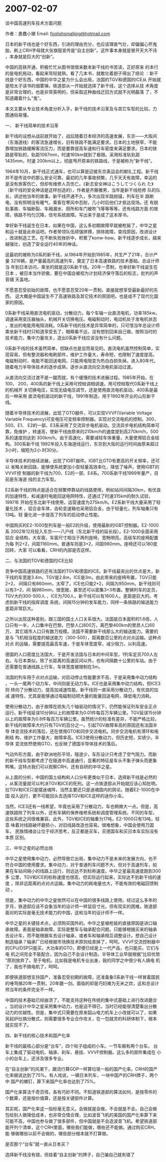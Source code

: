 # 2007-02-07

谈中国高速列车技术方面问题

作者：愚蠢小猪  Email: foolishsmallpig@hotmail.com 

日本的新干线也是个好东西，引进的理由充分，也应该理直气壮，却偏偏心怀鬼 胎，刷上CRH字母就大张旗鼓宣传是“自主创新”。这件事本身就是冒开天大不讳 ，本身就是巨大的“创新”。

中国的高铁开通，积极忙忙从图书馆借来数本新干线的书苦读，正好原来 的本行的是电机拖动，看起来驾轻就熟。看了几本书，就敢壮着胆子得出了结论 ：新干线是个好东西，中国的中华之星为什么会出局，法国的TGV和德国的ICE从 开始就是陪太子读书的烟雾弹。铁道部从一开始就选择了新干线，这个选择从技 术角度是非常合理的，也是非常英明的，但采取这种曲线迂回方式就不光明磊落 了，不知道藏着什么“鬼”。 

本文主要从专业技术角度分析入手，新干线的技术沿革及与其它车型的比较。力 图通俗易懂。 

一、 新干线简单的技术沿革 

新干线的设想从战前就开始了，战后随着日本经济的高速发展，东京――大阪间 （东海道线）的客流急速增长，旧有铁路不能满足要求。日本的土地狭窄，不能 靠增加铁路缓解客流压力，而是要靠提高车速和行车密度来满足要求。日本的铁 路是窄轨的，轨距1067mm，时速160km就到了极限。采用标准轨轨距1435mm，时速 200km以上，彻底甩开原来的铁路线，于是被称为“新干线”。 

1964年10月，新干线正式通车，也可以算是迎接东京奥运会的献礼工程。新干线 并不是传说中的那么安全可靠，最初的几年事故频繁，几乎天天有故障，幸运的 是没有旅客伤亡，但却有维修人员伤亡。《新志安全神はこうしてつくられ た》（新干线的安全神话是这样创造的），作者是齐藤雅男，当年是新干线抢修 队的队长，讲述他当年的故事。新干线开通不久，多次出现半路抛锚，列车在半 路断电，没有照明没有暖气，乘客在寒风中忍耐，几小时后他们才抵达现场。还 有脱轨事故、车轴断裂、车厢漏水、厕所和车门被吹飞等等等等。还有线路方面 的故障，铁路不均匀沉降，信号系统故障。写出来于是成了这本厚书。 

幸好新干线诞生在日本，如果在中国，这么多初期故障早就被枪毙了，中华之星 和运十就是此命运吧。作者带领队伍顽强拼搏，排除故障，查找原因，改进设计 ，改进制造工艺。在不断失败挫折中，积累了konw-how。新干线逐步成长，越来 越强壮，创造了安全运行40年的神话。 

这最初的被称为0系的新干线，从1964年开始到1985年，共生产了21年，合计产量 3216辆，是产量最高的高速列车，奠定了日本高速铁路的技术基础。总设计师当 年到日本访问，乘坐的就是这0系新干线。20年一贯制，也幸好新干线诞生在日本 ，被日本当作骄傲，要在中国会被视为计划经济保守落后的标志，批判的声音铺 天盖地。 

不愿意忍受初始的故障，也不愿意忍受20年一贯制，直接就想享受最新最好的东西。 这大概是中国诞生不了高速铁路及其它技术的原因吧。也是成不了现代化国家的原因。 

0系新干线采用直流电机驱动，分散动力，每个车轴一台直流电机，功率185kw。 调速采用变压器抽头，机械开关切换电压。电磁制动时，电动机处于发电机状态 ，发出的电能用电阻消耗。0系新干线的技术是异常简单的，只可惜当年总设计师 乘坐新干线时只知道享受去了，眼睛看不远，没有想到回来自己做。按照当时的 技术能力，集中力量攻关，造出0系新干线应该没有什么问题。 

0系新干线的技术虽然简单，但缺点也是显而易见的。直流电机虽然控制简单，实 现容易，但有整流器和电刷部件，维护工作量大，寿命短，也限制了速度提高。 电磁制动时，电能不能回送电网，只能用电阻变为热白白损失掉。进入80年代， 随着电力半导体技术的逐步成熟，逐步从直流向交流电机驱动过渡。 

从直流向交流过渡不是一蹴而就，有个缓慢的技术进展过程。1985年开始，在100， 200，400系的新干线上采用可控硅调相调速。用可控硅取代0系新干线上的机械开 关切换电压，实现无级电压调节，还是使用直流电机驱动。400系是最后一种采用 直流电机驱动的新干线，1991年制造，用于1992年开业的山形新干线。 

随着半导体技术的进展，出现了GTO器件，可以实现VVVF(Variable Voltage Variable  Frequency)可变电压可变频率控制器。实现对交流电机的控制。300、500、E1、 E2的一部、E3系采用了交流异步电机驱动。交流异步电机结构简单可靠，免维护 ，转速高，使新干线由原来的210km/h的速度提到高270km/h，500系的速度则达到 300km/h。由于高速化，需要减轻车体重量，大量使用铝合金结构。300系新干线 1992年投入东海道线运行，东京到大阪的运行时间由原来超过3小时，缩短为2小 时30分。 

半导体技术的继续进展，出现了IGBT器件。IGBT比GTO有更高的开关频率，还可以 省略关断回路，能够使系统更加小型轻量高效率化，降低了噪声。使用IGBT的VVVF控 制器的新干线为700、E2的一部、E4系。700系新干线1999年量产，目前是东海道 线的主力车型。 

E2系新干线的特点是适合在频繁停靠站的线路使用，例如站间间隔30km，有优良 的加速特性，和减速时电能回送电网特性，还通过了时速315km的耐久试验，1997年 开始在东北新干线使用，运营速度为275km/h。E2系新干线大量采用了轻量化技术 ，铝合金车体，齿轮变速箱也采用铝合金，由于轻量化，列车轴重只有13吨。轻 量化进一步提高了列车的启动停止性能。 

中国购买的E2-1000型列车是一般E2的升级，使用最新的IGBT控制器。E2-1000系 2002年12月投入东京――八户线（东北新干线的延长段）。E2-1000全面采用铝合 金结构，大车窗，车窗尺寸相当于两列座椅，宽畅明亮。高级车的座椅配置为每 列2+2，间距1160mm。普通车则是3+2，间距980mm。座椅还可以180度回转，大家 可以看看，CRH的内部是否这样。 

二、与法国的TGV和德国的ICE比较 

竞争中国高速铁路的还有法国的TGV和德国的ICE。新干线最突出的优点是大，新 干线的车宽是3.4m，TGV是2.8m，ICE是3m。由此带来的座椅布置，TGV只能2+2， 间隔只有860mm，太窄了。ICE也只能2+2，间隔为950mm。新干线则可以有3+2，间 隔980mm，很宽敞，甚至还可以密集3+3布置。整辆列车的定员，TGV大约300-500人 ，ICE为700人，新干线可以有1600人。差距是巨大的。考虑到新干线的指挥调度 系统，间隔15分钟的发车能力，同样一条铁路的输送能力差距非常巨大。 

之所以出现这种差别，跟三国的国土人口关系很大。法国是日本面积的1.6倍，人 口只有一半，人口集中在巴黎。巴黎人口800万，离巴黎400km的里昂人口60万， 其它城市人口只有数万规模。法国不需要新干线那么大的输送能力。需要的是与 飞机相当程度的输送能力（300-500），距离数百公里的点对点运输。这种点对点 的运输，需要提高最高车速，于是车体宽度窄，减少阻力，以利高速。

德国的人口密度比法国大，于是开发法国与日本的中间车型，1列车定员700人左 右。与日本类似，除了长距离的高速区间以外，也有间隔数十公里的车站。由于 还需要在普通线路上行车，车体宽度被限制在3m。 

法国的列车用于点对点运输，对启动停止性能要求不高，于是采用集中动力结构 ，一头一尾两个动力车，中间则是无动力车。ICE也是采用集中动力结构，但ICE3则 转向了分散动力，提高加减速性能。新干线则一直采用分散动力，有优良的加减 速特性，尤其是能够通过电磁制动把大量的能量回送电网，降低电力消耗。 

使用分散动力，由于故障在损失几个轴驱动的情况下，仍然能保证列车安全正点 运行。新干线延误10分钟以上的故障率为0.01件每百万车辆公里。TGV延误15分钟 以上的故障率为0.8件每百万车辆公里。虽然统计的标准有差异，不能严格比较， 新干线的故障率大约只有TGV的百分之一。引起TGV故障率高的原因还有法国半导 体变流技术的落后，还在使用GTO和同步交流电机。同步交流电机有滑环和电刷结 构，维护工作量大，故障率高。ICE3使用分散动力，但历史短，实绩少。半导体 变流依然使用GTO，也反映了德国半导体技术的落后。 

气动外形方面，由于欧洲地形平坦，隧道少，车形设计只考虑了空气阻力。而新 的新干线车型都考虑了在隧道中高速通行，显著的特征是车头不象子弹头而更象 鸭嘴，这特点我们可以观察CRH，还有自研的中华之星。 

从上面的分析，中国的国土结构和人口分布更类似于日本，选择新干线是必然的 。从客流量就可以判决TGV和ICE的死刑。这一点铁道部从开始就应该心知肚明。 拉TGV和ICE只是摆迷魂阵，当然主要还只是迷魂国内的舆论。随着E2-1000在中国 投入运行，更不可能回头去选择TGV和ICE这样的迷你小车。 

当然，ICE3还有一线希望，毕竟也采用了分散动力，车也稍微大一点。但是，高 速铁路除了列车以外，还有车辆的保养维修系统和调度管理系统。不同的车型， 这些系统之间很难兼容。此外，TGV和ICE的轴重为17吨，E2-1000只有13吨，轻意 味着对线路破坏磨损小，对旧线路改造也容易。很难想象，中国会使用万国车， 民族情绪会让位于经济思考，反正都是买车，买德国车和买日本车实际没有本质 区别。 

三、中华之星的必然出局 

中华之星使用集中动力，必然导致它出局，集中动力不是未来的发展方向，也不 符合中国的使用要求。集中动力，对于普通列车问题不大，但对于高速列车，如 果在车站间隔小的线路上运行，则远达不到标称速度。中华之星最高速度跑到300多 公里，TGV和ICE的标称速度也很高，但实际运行起来，实际达不到新干线的速度 ，除非远距离的点对点运输。集中动力的耗电量也大，不能有效的电磁回馈制动 。 

但是，集中动力的中华之星依然可以在中国的很多线路上使用。经过这么多年的 岁月，铁道部应该不会象当年的设计师一样鼠目寸光，但有现实的困难。铁道部 面对的实际是毫无技术能力的中国，这和当年的设计师不一样。 

中华之星的关键技术点，必须购买国外的。中华之星被枪毙的直接原因是进口轴 承故障。表面是轴承故障，实际是整车与轴承配合问题。只能够根据买来的轴承 去设计车，而不能根据车去设计轴承，或者车和轴承相互调整设计。想自己设计 制造轴承？轴承厂已经根据市场换技术原则给卖掉了，呵呵。VVVF交流控制器中 的CPU/DSP只能买，大功率的GTO，即便已经是上一代产品，也只能买。它们与电 机之间完全不能配合，因为自己不会设计制造。半导体工业早就根据“比较优势 ”原则放弃了。至于电机，比如我是电机专业出身，我的同学之中很少有人搞电 机了，我也不搞电机了，呵呵。 

即便铁道部想支持国产，准备忍受初期的故障，还准备象0系新干线一样冒着国民 的唾骂搞20年一贯制，20年磨一剑。面临的却是巧妇难为无米之炊，这和总设计 师当年的条件完全不一样。 

中国的技术基础已经崩溃了，不能支持这种在传统的集中式基础上进行改进磨合 。当初设计中华之星采用集中动力，也是迫不得已，当时已经能很清楚看出分散 动力的优越性。但是，集中式只需要在原来韶山电力机车上小改就可以了，如果 另起炉灶搞分散式，则需要很多专业合作攻关，在一包就灵的科研体制下，根本 就实现不了。 

四、新干线的核心技术和国产化率 

新干线的最核心部分是“台车”，四个轮子组成的小车。一节车厢有两个台车。 台车上集成了驱动电机、轴承、刹车、悬挂、VVVF控制器。这么多的部件集成在 小小的台车上，还涉及很多专业。 

在“自主创新”的风潮下，跟流行算GDP一样算垃圾一般的国产化率。CRH的国产 化率据说达到了75%。有人戏说，一辆日本列车，一块中国产的CRH牌子，两个中 国产的螺钉，算下来国产化率也达到了75%。 

国产化率算法千奇百怪，各有巧妙不同。不知道铁道部的算法如何，是按零件的 个数算，还是按价值算，还是按关键部件计算。 

其实呢，国产化率这一指标毫无意义。会做就是会做，不会就是不会。自己会做 包给别人做降低成本，也非常合情合理，比如波音飞机的美国的国产化率算下来 可能不高，中国也参与做了很多部件，但中国就是不会造波音飞机。希望铁道部 能开列个清单，这个CRH里面，哪些我们能做，哪些还不能做。通过购买CRH，能 够做哪些以前不会做的，哪些部分根本就不打算做。 

是否那个“台车”就一直从日本买？ 

选择新干线没有错，但挂着“自主创新”的牌子，自己骗自己就有错了
